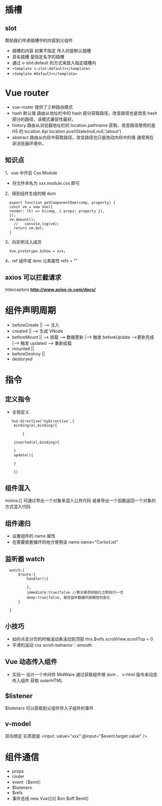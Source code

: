 # 插槽

## slot

帮助我们传递插槽中的内容到父组件

- 插槽的内容 如果不指定 传入的是默认插槽
- 具名插槽 是指定名字的插槽
- 通过 v-slot:default 的方式来放入指定插槽内
- ```<template v-slot:default></template>```
- ```<template #default></template>```

# Vue router

- vue-router 提供了三种路由模式
- hash 默认值 路由从地址栏中的 hash 部分获取路径，改变路径也是改变 hash 部分的路径，该模式兼容性最好。
- history 路由从浏览器地址栏的 location.pathname 获取，改变路径使用的是 H5 的 location Api location.pushState(null,null,'/about')
- abstract 路由从内存中获取路径，改变路径也只是改动内存中的值 通常用在非浏览器环境中。

## 知识点

1、vue 中开启 Css Module

- 将文件命名为 xxx.module.css 即可

2、得到组件生成的根 dom
```
  export function getComponentDom(comp, property) {
  const vm = new Vue({
  render: (h) => h(comp, { props: property }),
  });
  vm.$mount();
    //   console.log(vm);
    return vm.$el;
  }
```

3、向实例注入成员
```
  Vue.prototype.$show = xxx;
```

4、ref
组件或 dom 元素属性 refs = ""

## axios 可以拦截请求

Interceptors
**http://www.axios-js.com/docs/**

# 组件声明周期

- beforeCreate
  || --> 注入
- created
  || --> 生成 VNode
- beforeMount
  || --> 挂载 --> 数据更新 |--> 触发 beforeUpdate -->更新完成 |--> 触发 updated --> 重新挂载
- mounted
  ||
- beforeDestroy
  ||
- destoryed

# 指令

## 定义指令

- 全局定义

```
   Vue.directive('myDirective',{
    binding(el,binding){

        }

    inserted(el,binding){

    }
    update(){

    }

    })
```

## 组件混入

mixins:[]
可通过导出一个对象来混入公共代码 或者导出一个函数返回一个对象的方式混入代码

## 组件递归

- 设置组件的 name 属性
- 在需要嵌套循环的地方使用该 name name="CorlorList" <ColorList />

## 监听器 watch

```
  watch:{
      $route:{
          handler(){

          },
          immediate:true|false //表示是否初始化立即执行一次
          deep:true|false, 是否监听数据内部属性的变化
      }

  }
```

## 小技巧

- 如何点击分页的时候滚动条滚动到顶部 this.$refs.scrollView.scrollTop = 0
- 平滑的滚动 css scroll-behavior：smooth

## Vue 动态传入组件

- 实验一
  设计一个中间件 MidWare 通过获取组件根 dom 、 v-html 指令来动态传入组件
  获取 outerHTML

## $listener

$listeners 可以获取到父组件传入子组件的事件

## v-model

双向绑定
实质就是 <input :value="xxx" @input="$event.target.value" />

# 组件通信

- props
- router
- event（$emit）
- $listeners
- $refs
- 事件总线 new Vue({})[ $on $off $emit]
